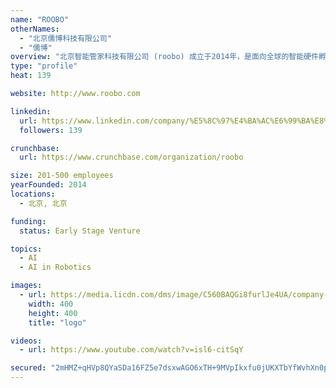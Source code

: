 ```yaml
---
name: "ROOBO"
otherNames:
  - "北京儒博科技有限公司"
  - "儒博"
overview: "北京智能管家科技有限公司 (roobo) 成立于2014年，是面向全球的智能硬件孵化与发行平台，同时也致力于打造行业领先的人工智能及机器人操作系统（roobo AI+OS）。我们的总部设立于北京，并在深圳、苏州、成都、韩国首尔，莫斯科和西雅图均设有分部或销售公司。"
type: "profile"
heat: 139

website: http://www.roobo.com

linkedin:
  url: https://www.linkedin.com/company/%E5%8C%97%E4%BA%AC%E6%99%BA%E8%83%BD%E7%AE%A1%E5%AE%B6%E7%A7%91%E6%8A%80%E6%9C%89%E9%99%90%E5%85%AC%E5%8F%B8/
  followers: 139

crunchbase:
  url: https://www.crunchbase.com/organization/roobo

size: 201-500 employees
yearFounded: 2014
locations:
  - 北京, 北京

funding:
  status: Early Stage Venture

topics:
  - AI
  - AI in Robotics

images:
  - url: https://media.licdn.com/dms/image/C560BAQGi8furlJe4UA/company-logo_400_400/0?e=1582761600&v=beta&t=rsiT8zAOCMu4tl-qGwQXJn9jS5Buuy0zDuANc0dRidw
    width: 400
    height: 400
    title: "logo"

videos:
  - url: https://www.youtube.com/watch?v=isl6-citSqY

secured: "2mHMZ+qHVp8QYaSDa16FZ5e7dsxwAGO6xTH+9MVpIkxfu0jUKXTbYfWvhXn0pvlhsFq8Rp+qemly/mO8dXuMoWlyPKF3CMGyJNnXcGDY5yd1po4TGq5ca9HX9u1amo0dp6NadJN5eUbJkeClA+XXjP2WNylUY80keCqEVVHvk32IZmyrUl8op/36/LqV7NEiOp5IUjybgUUZp5kFawTIJm8jZSOeXs0go+Gek+BCmlY162bEjXNF6xvOrQqtbxL8Ytk5HTvlmcP3XW1wGS6zdg==;x21HQl7rzIBtiUh4ZiYc8w=="
---
```


